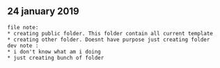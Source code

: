 ## 24 january 2019 ##
    file note:
    * creating public folder. This folder contain all current template
    * creating other folder. Doesnt have purpose just creating folder
    dev note :
    * i don't know what am i doing
    * just creating bunch of folder 
